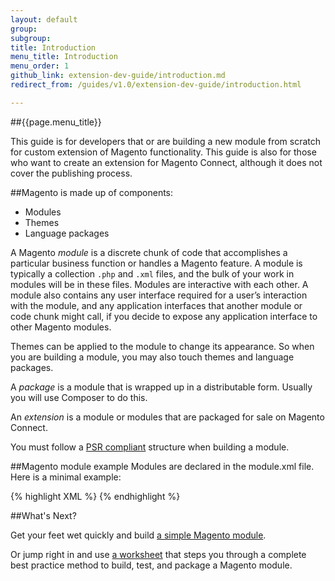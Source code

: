 ```yaml
---
layout: default
group: 
subgroup: 
title: Introduction
menu_title: Introduction
menu_order: 1
github_link: extension-dev-guide/introduction.md
redirect_from: /guides/v1.0/extension-dev-guide/introduction.html

---
```

##{{page.menu_title}}


This guide is for developers that or are building a new module from scratch for custom extension of Magento functionality. This guide is also for those who want to create an extension for Magento Connect, although it does not cover the publishing process.


##Magento is made up of components:

* Modules
* Themes
* Language packages


A Magento *module* is a discrete chunk of code that accomplishes a particular business function or handles a Magento feature. A module is typically a collection `.php` and `.xml` files, and the bulk of your work in modules will be in these files.  Modules are interactive with each other. A module also contains any user interface required for a user&#8217;s interaction with the module, and any application interfaces that another module or code chunk might call, if you decide to expose any application interface to other Magento modules.

Themes can be applied to the module to change its appearance. So when you are building a module, you may also touch themes and language packages.

A *package* is a module that is wrapped up in a distributable form. Usually you will use Composer to do this.

An *extension* is a module or modules that are packaged for sale on Magento Connect.


<div class="bs-callout bs-callout-info" id="info">
<p>You must follow a <a href="http://www.php-fig.org/psr/psr-4/">PSR compliant</a> structure when building a module.</p>
</div>


##Magento module example
Modules are declared in the module.xml file. Here is a minimal example: 

{% highlight XML %}
    <?xml version="1.0"?>
        <config xmlns:xsi="http://www.w3.org/2001/XMLSchema-instance" xsi:noNamespaceSchemaLocation="../../../../../lib/internal/Magento/Framework/Module/etc/module.xsd">
      <module name="Magento_SampleMinimal" setup_version="2.0.0">
      </module>
    </config>
{% endhighlight %}

##What's Next?

Get your feet wet quickly and build <a href="{{ site.gdeurl }}extension-dev-guide/build_a_simple_module.html">a simple Magento module</a>.

Or jump right in and use <a href="{{ site.gdeurl }}extension-dev-guide/worksheet.html">a worksheet</a> that steps you through a complete best practice method to build, test, and package a Magento module.

